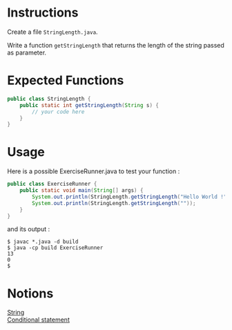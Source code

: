 # Instructions

Create a file `StringLength.java`.

Write a function `getStringLength` that returns the length of the string passed as parameter.

# Expected Functions
```java
public class StringLength {
    public static int getStringLength(String s) {
        // your code here
    }
}
```

# Usage

Here is a possible ExerciseRunner.java to test your function : 
```java
public class ExerciseRunner {
    public static void main(String[] args) {
        System.out.println(StringLength.getStringLength("Hello World !"));
        System.out.println(StringLength.getStringLength(""));
    }
}
```

and its output :
```shell
$ javac *.java -d build
$ java -cp build ExerciseRunner 
13
0
$ 
```

# Notions
[String](https://docs.oracle.com/en/java/javase/17/docs/api/java.base/java/lang/String.html)  
[Conditional statement](https://docs.oracle.com/javase/tutorial/java/nutsandbolts/if.html)